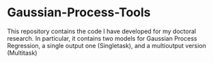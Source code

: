 # Gaussian-Process-Tools

This repository contains the code I have developed for my doctoral research. In particular, it contains two models for Gaussian Process Regression, a single output one (Singletask), and a multioutput version (Multitask)
